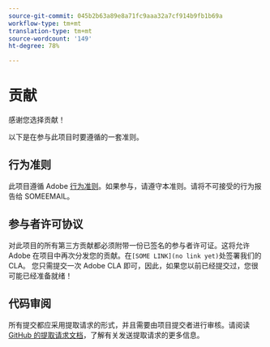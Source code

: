 ```yaml
---
source-git-commit: 045b2b63a89e8a71fc9aaa32a7cf914b9fb1b69a
workflow-type: tm+mt
translation-type: tm+mt
source-wordcount: '149'
ht-degree: 78%

---
```

# 贡献

感谢您选择贡献！

以下是在参与此项目时要遵循的一套准则。

## 行为准则

此项目遵循 Adobe [行为准则](https://git.corp.adobe.com/OpenSourceAdvisoryBoard/starter-repo/blob/master/CODE_OF_CONDUCT.md)。如果参与，请遵守本准则。请将不可接受的行为报告给 SOMEEMAIL。

## 参与者许可协议

对此项目的所有第三方贡献都必须附带一份已签名的参与者许可证。这将允许 Adobe 在项目中再次分发您的贡献。在`[SOME LINK](no link yet)`处签署我们的CLA。 您只需提交一次 Adobe CLA 即可，因此，如果您以前已经提交过，您很可能已经准备就绪！

## 代码审阅

所有提交都应采用提取请求的形式，并且需要由项目提交者进行审核。请阅读 [GitHub 的提取请求文档](https://help.github.com/cn/articles/about-pull-requests/)，了解有关发送提取请求的更多信息。
